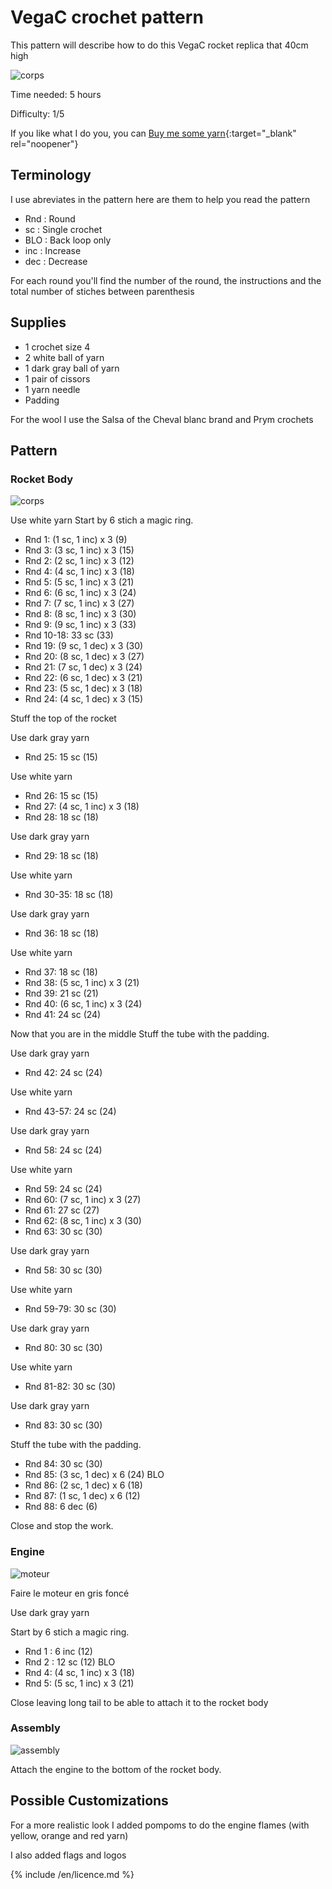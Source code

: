 # VegaC crochet pattern

This pattern will describe how to do this VegaC rocket replica that 40cm high

![corps](/inuit_crochet/media/patterns/vegac/custos.jpg)

Time needed: 5 hours

Difficulty: 1/5

If you like what I do you, you can [Buy me some yarn](https://buymeacoffee.com/inuitcrochet){:target="_blank" rel="noopener"}

## Terminology

I use abreviates in the pattern here are them to help you read the pattern

* Rnd : Round
* sc : Single crochet
* BLO : Back loop only
* inc : Increase
* dec : Decrease

For each round you'll find the number of the round, the instructions and the total number of stiches between parenthesis

## Supplies

* 1 crochet size 4
* 2 white ball of yarn
* 1 dark gray ball of yarn
* 1 pair of cissors
* 1 yarn needle
* Padding

For the wool I use the Salsa of the Cheval blanc brand and Prym crochets

## Pattern

### Rocket Body 

![corps](/inuit_crochet/media/patterns/vegac/corps.jpg)

Use white yarn
Start by 6 stich a magic ring.

* Rnd 1: (1 sc, 1 inc) x 3 (9)
* Rnd 3: (3 sc, 1 inc) x 3 (15)
* Rnd 2: (2 sc, 1 inc) x 3 (12)
* Rnd 4: (4 sc, 1 inc) x 3 (18)
* Rnd 5: (5 sc, 1 inc) x 3 (21)
* Rnd 6: (6 sc, 1 inc) x 3 (24)
* Rnd 7: (7 sc, 1 inc) x 3 (27)
* Rnd 8: (8 sc, 1 inc) x 3 (30)
* Rnd 9: (9 sc, 1 inc) x 3 (33)
* Rnd 10-18: 33 sc (33)
* Rnd 19: (9 sc, 1 dec) x 3 (30)
* Rnd 20: (8 sc, 1 dec) x 3 (27)
* Rnd 21: (7 sc, 1 dec) x 3 (24)
* Rnd 22: (6 sc, 1 dec) x 3 (21)
* Rnd 23: (5 sc, 1 dec) x 3 (18)
* Rnd 24: (4 sc, 1 dec) x 3 (15)

Stuff the top of the rocket

Use dark gray yarn
* Rnd 25: 15 sc (15)

Use white yarn
* Rnd 26: 15 sc (15)
* Rnd 27: (4 sc, 1 inc) x 3 (18)
* Rnd 28: 18 sc (18)

Use dark gray yarn
* Rnd 29: 18 sc (18)

Use white yarn
* Rnd 30-35: 18 sc (18)

Use dark gray yarn
* Rnd 36: 18 sc (18)

Use white yarn
* Rnd 37: 18 sc (18)
* Rnd 38: (5 sc, 1 inc) x 3 (21)
* Rnd 39: 21 sc (21)
* Rnd 40: (6 sc, 1 inc) x 3 (24)
* Rnd 41: 24 sc (24)

Now that you are in the middle Stuff the tube with the padding.

Use dark gray yarn
* Rnd 42: 24 sc (24)

Use white yarn
* Rnd 43-57: 24 sc (24)

Use dark gray yarn
* Rnd 58: 24 sc (24)

Use white yarn
* Rnd 59: 24 sc (24)
* Rnd 60: (7 sc, 1 inc) x 3 (27)
* Rnd 61: 27 sc (27)
* Rnd 62: (8 sc, 1 inc) x 3 (30)
* Rnd 63: 30 sc (30)

Use dark gray yarn
* Rnd 58: 30 sc (30)

Use white yarn
* Rnd 59-79: 30 sc (30)

Use dark gray yarn
* Rnd 80: 30 sc (30)

Use white yarn
* Rnd 81-82: 30 sc (30)

Use dark gray yarn
* Rnd 83: 30 sc (30)

Stuff the tube with the padding.
* Rnd 84: 30 sc (30)
* Rnd 85: (3 sc, 1 dec) x 6 (24) BLO
* Rnd 86: (2 sc, 1 dec) x 6 (18)
* Rnd 87: (1 sc, 1 dec) x 6 (12)
* Rnd 88: 6 dec (6)

Close and stop the work.

### Engine

![moteur](/inuit_crochet/media/patterns/vegac/moteur.jpg)

Faire le moteur en gris foncé

Use dark gray yarn

Start by 6 stich a magic ring.

* Rnd 1 : 6 inc (12)
* Rnd 2 : 12 sc (12) BLO
* Rnd 4: (4 sc, 1 inc) x 3 (18)
* Rnd 5: (5 sc, 1 inc) x 3 (21)

Close leaving long tail to be able to attach it to the rocket body

### Assembly

![assembly](/inuit_crochet/media/patterns/vegac/assemblage.jpg)

Attach the engine to the bottom of the rocket body.

## Possible Customizations

For a more realistic look I added pompoms to do the engine flames (with yellow, orange and red yarn)

I also added flags and logos

{% include /en/licence.md %}
